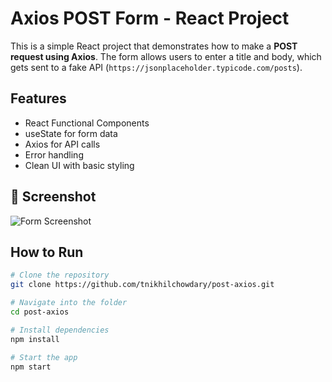 # Axios POST Form - React Project

This is a simple React project that demonstrates how to make a **POST request using Axios**. The form allows users to enter a title and body, which gets sent to a fake API (`https://jsonplaceholder.typicode.com/posts`).

## Features

- React Functional Components
- useState for form data
- Axios for API calls
- Error handling
- Clean UI with basic styling

## 📸 Screenshot

![Form Screenshot](./screenshot.png)

## How to Run

```bash
# Clone the repository
git clone https://github.com/tnikhilchowdary/post-axios.git

# Navigate into the folder
cd post-axios

# Install dependencies
npm install

# Start the app
npm start
